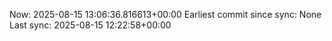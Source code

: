 Now: 2025-08-15 13:06:36.816613+00:00 Earliest commit since sync: None Last sync: 2025-08-15 12:22:58+00:00
